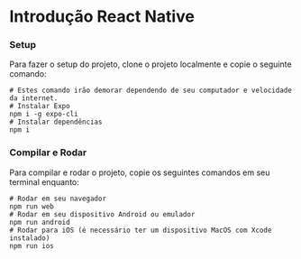 # Introdução React Native

### Setup
Para fazer o setup do projeto, clone o projeto localmente e copie o seguinte comando:

```console
# Estes comando irão demorar dependendo de seu computador e velocidade da internet.
# Instalar Expo
npm i -g expo-cli
# Instalar dependências
npm i
```

### Compilar e Rodar
Para compilar e rodar o projeto, copie os seguintes comandos em seu terminal enquanto:

```console
# Rodar em seu navegador
npm run web
# Rodar em seu dispositivo Android ou emulador
npm run android
# Rodar para iOS (é necessário ter um dispositivo MacOS com Xcode instalado)
npm run ios
```
